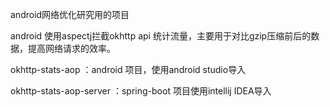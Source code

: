 android网络优化研究用的项目

android 使用aspectj拦截okhttp api 统计流量，主要用于对比gzip压缩前后的数据，提高网络请求的效率。

okhttp-stats-aop ：android 项目，使用android studio导入

okhttp-stats-aop-server ：spring-boot 项目使用intellij IDEA导入
